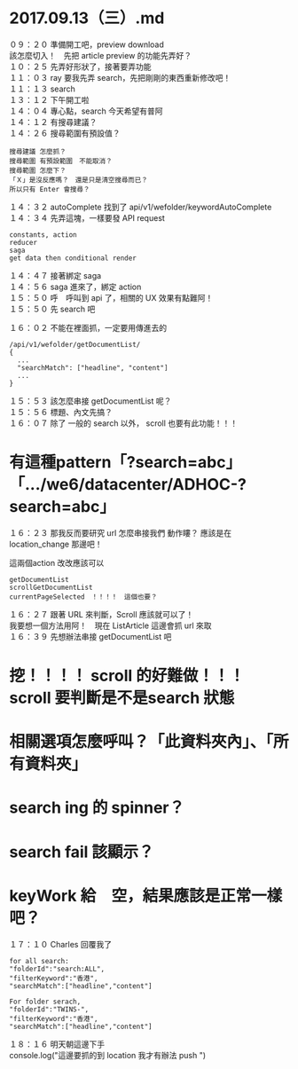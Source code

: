 # 2017.09.13（三）.md

０９：２０ 準備開工吧，preview download  
該怎麼切入！　先把 article preview 的功能先弄好？  
１０：２５ 先弄好形狀了，接著要弄功能  
１１：０３ ray 要我先弄 search，先把剛剛的東西重新修改吧！  
１１：１３ search   
１３：１２ 下午開工啦  
１４：０４ 專心點，search 今天希望有普阿  
１４：１２ 有搜尋建議？  
１４：２６ 搜尋範圍有預設值？  

```
搜尋建議 怎麼抓？
搜尋範圍 有預設範圍　不能取消？
搜尋範圍 怎麼下？
「Ｘ」是沒反應嗎？　還是只是清空搜尋而已？
所以只有 Enter 會搜尋？
```

１４：３２ autoComplete 找到了 api/v1/wefolder/keywordAutoComplete  
１４：３４ 先弄這塊，一樣要發 API request  
```
constants, action
reducer
saga
get data then conditional render
```

１４：４７ 接著綁定 saga  
１４：５６ saga 進來了，綁定 action  
１５：５０ 呼　呼叫到 api 了，相關的 UX 效果有點難阿！  
１５：５０ 先 search 吧  

１６：０２ 不能在裡面抓，一定要用傳進去的  

```
/api/v1/wefolder/getDocumentList/
{
  ...
  "searchMatch": ["headline", "content"]
  ...
}
```
１５：５３ 該怎麼串接 getDocumentList 呢？  
１５：５６ 標題、內文先搞？  
１６：０７ 除了 一般的 search 以外， scroll 也要有此功能！！！  


# 有這種pattern「?search=abc」 「.../we6/datacenter/ADHOC-?search=abc」

１６：２３ 那我反而要研究 url 怎麼串接我們 動作瞜？ 應該是在 location_change 那邊吧！  

這兩個action 改改應該可以  
```
getDocumentList
scrollGetDocumentList
currentPageSelected　！！！！　這個也要？
```

１６：２７ 跟著 URL 來判斷，Scroll 應該就可以了！  
我要想一個方法用阿！　現在 ListArticle 這邊會抓 url 來取  
１６：３９ 先想辦法串接 getDocumentList 吧  

# 挖！！！！ scroll 的好難做！！！　scroll 要判斷是不是search 狀態

# 相關選項怎麼呼叫？「此資料夾內」、「所有資料夾」
# search ing 的 spinner？
# search fail 該顯示？
# keyWork 給　空，結果應該是正常一樣吧？

１７：１０ Charles 回覆我了  
```
for all search:
"folderId":"search:ALL",
"filterKeyword":"香港",
"searchMatch":["headline","content"]

For folder serach, 
"folderId":"TWINS-",
"filterKeyword":"香港",
"searchMatch":["headline","content"]
```


１８：１６ 明天朝這邊下手  
console.log("這邊要抓的到 location 我才有辦法 push ")

